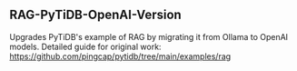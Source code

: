 ## RAG-PyTiDB-OpenAI-Version
Upgrades PyTiDB's example of RAG by migrating it from Ollama to OpenAI models. Detailed guide for original work: https://github.com/pingcap/pytidb/tree/main/examples/rag
